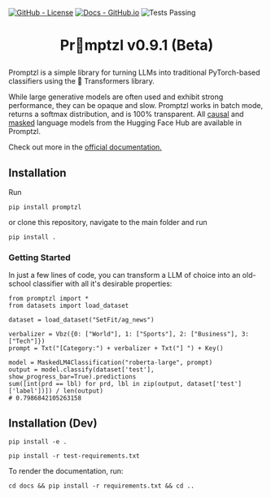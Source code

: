 <!--- BADGES: START --->
[![GitHub - License](https://img.shields.io/badge/License-Apache-yellow.svg)][#github-license]
[![Docs - GitHub.io](https://img.shields.io/static/v1?logo=github&style=flat&color=pink&label=docs&message=promptzl)][#docs-package]
![Tests Passing](https://github.com/lazerlambda/promptzl/actions/workflows/python-package.yml/badge.svg)

[#github-license]: https://github.com/LazerLambda/Promptzl/blob/main/LICENSE.md
[#docs-package]: https://promptzl.readthedocs.io/en/latest/
<!--- BADGES: END --->



# <p style="text-align: center;">Pr🥨mptzl v0.9.1 (Beta)</p>

Promptzl is a simple library for turning LLMs into traditional PyTorch-based classifiers using the 🤗 Transformers library.

While large generative models are often used and exhibit strong performance, they can be opaque and slow.
Promptzl works in batch mode, returns a softmax distribution, and is 100% transparent. All [causal](https://huggingface.co/models?pipeline_tag=text-generation) and [masked](https://huggingface.co/models?pipeline_tag=fill-mask) language models
from the Hugging Face Hub are available in Promptzl.

Check out more in the [official documentation.](https://promptzl.readthedocs.io/en/latest/)

## Installation

Run 

`pip install promptzl`

or clone this repository, navigate to the main folder and run

`pip install .`

### Getting Started

In just a few lines of code, you can transform a LLM of choice into an old-school classifier with all it's desirable properties:

```{python}
from promptzl import *
from datasets import load_dataset

dataset = load_dataset("SetFit/ag_news")

verbalizer = Vbz({0: ["World"], 1: ["Sports"], 2: ["Business"], 3: ["Tech"]})
prompt = Txt("[Category:") + verbalizer + Txt("] ") + Key()

model = MaskedLM4Classification("roberta-large", prompt)
output = model.classify(dataset['test'], show_progress_bar=True).predictions
sum([int(prd == lbl) for prd, lbl in zip(output, dataset['test']['label'])]) / len(output)
# 0.7986842105263158
```



## Installation (Dev)

`pip install -e .`

`pip install -r test-requirements.txt`

To render the documentation, run:

`cd docs && pip install -r requirements.txt && cd ..`
